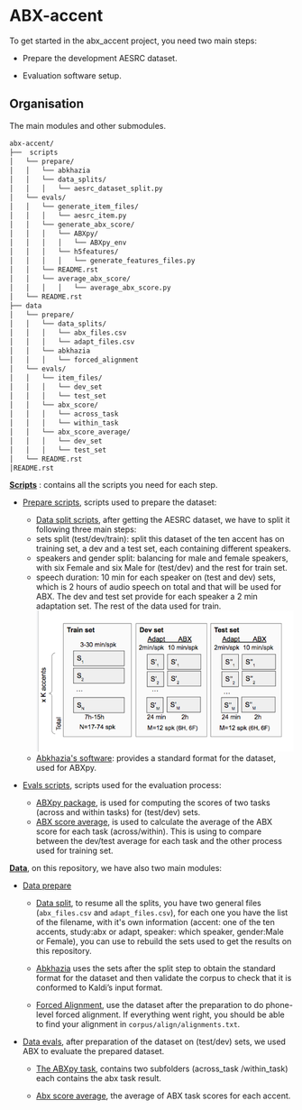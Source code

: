 ABX-accent 
=============
To get started in the abx_accent project, you need two main steps: 

- Prepare the development AESRC dataset.

- Evaluation software setup.
 
Organisation
------------

The main modules and other submodules.
```
abx-accent/
├──  scripts
│   └── prepare/
│   │   └── abkhazia
│   │   └── data_splits/
│   │   │   └── aesrc_dataset_split.py
│   └── evals/
│   │   └── generate_item_files/
│   │   │   └── aesrc_item.py
│   │   └── generate_abx_score/
│   │   │   └── ABXpy/
│   │   │   │   └── ABXpy_env
│   │   │   └── h5features/
│   │   │   │   └── generate_features_files.py
│   │   └── README.rst
│   │   └── average_abx_score/
│   │   │   │   └── average_abx_score.py
│   └── README.rst
├── data
│   └── prepare/
│   │   └── data_splits/
│   │   │   └── abx_files.csv
│   │   │   └── adapt_files.csv
│   │   └── abkhazia
│   │   │   └── forced_alignment
│   └── evals/
│   │   └── item_files/
│   │   │   └── dev_set
│   │   │   └── test_set
│   │   └── abx_score/
│   │   │   └── across_task
│   │   │   └── within_task
│   │   └── abx_score_average/
│   │   │   └── dev_set
│   │   │   └── test_set
│   └── README.rst
│README.rst
```

**[Scripts](https://github.com/bootphon/ABX-accent/tree/main/abx-accent/scripts)**
: contains all the scripts you need for each step.

- [Prepare scripts](https://github.com/bootphon/ABX-accent/tree/main/abx-accent/scripts/prepare), scripts used to prepare the dataset:
 
  - [Data split scripts](https://github.com/bootphon/ABX-accent/tree/main/abx-accent/scripts/prepare/splits), after getting the AESRC dataset, we have to split it following three main steps:
   - sets split (test/dev/train): split this dataset of the ten accent has on training set, a dev and a test set, each containing different speakers.
   - speakers and gender split: balancing for male and female speakers, with six Female and six Male for (test/dev) and the rest for train set.
   - speech duration: 10 min for each speaker on (test and dev) sets, which is 2 hours of audio speech on total and that will be used for ABX. The dev and test set provide for each speaker a 2 min adaptation set. The rest of the data used for train.
     ![](pictures/aesrc2.png)
  - [Abkhazia's software](https://github.com/bootphon/ABX-accent/tree/main/abx-accent/scripts/prepare/abkhazia): provides a standard format for the dataset, used for ABXpy.
  
- [Evals scripts](https://github.com/bootphon/ABX-accent/tree/main/abx-accent/scripts/evals), scripts used for the evaluation process:
 
  - [ABXpy package](https://github.com/bootphon/ABXpy), is used  for computing the scores of two tasks (across and within tasks) for (test/dev) sets.
  - [ABX score average](https://github.com/bootphon/ABX-accent/tree/main/abx-accent/scripts/eval/average), is used to calculate the average of the ABX score for each task (across/within). This is using to compare between the dev/test average for each task and the other process used for training set.


**[Data](https://github.com/bootphon/ABX-accent/tree/main/abx-accent/data)**, on this repository, we have also two main modules:

- [Data prepare](https://github.com/bootphon/ABX-accent/tree/main/abx-accent/data/prepare)

  - [Data split](https://github.com/bootphon/ABX-accent/tree/main/abx-accent/data/prepare/data_splits), to resume all the splits, you have two general files (`abx_files.csv` and `adapt_files.csv`), for each one you have the list of the filename, with it's own information   (accent: one of the ten accents, study:abx or adapt, speaker: which speaker, gender:Male or Female), you can use to rebuild the sets used to get the results on this repository.
  

  - [Abkhazia](https://github.com/bootphon/abkhazia/tree/aesrc) uses the sets after the split step to obtain the standard format for the dataset and then validate the corpus to check that it is conformed to Kaldi’s input format.

  - [Forced Alignment](https://docs.cognitive-ml.fr/abkhazia/abkhazia_force_align.html), use the dataset after the preparation to do phone-level forced alignment. If everything went right, you should be able to find your alignment in `corpus/align/alignments.txt`.

- [Data evals](https://github.com/bootphon/ABX-accent/tree/main/abx-accent/data/evals), after preparation of the dataset on (test/dev) sets, we used ABX to evaluate the prepared dataset.

  - [The ABXpy task](https://github.com/bootphon/ABX-accent/tree/main/abx-accent/data/evals/abx_score), contains two subfolders (across_task /within_task) each contains the abx task result.

  - [Abx score average](https://github.com/bootphon/ABX-accent/tree/main/abx-accent/data/evals/average_abx_score), the average of ABX task scores for each accent.


